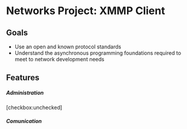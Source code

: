 # Networks Project: XMMP Client

## Goals
- Use an open and known protocol standards
- Understand the asynchronous programming foundations required to meet to network development needs

## Features
##### Administration
[checkbox:unchecked]
##### Comunication

